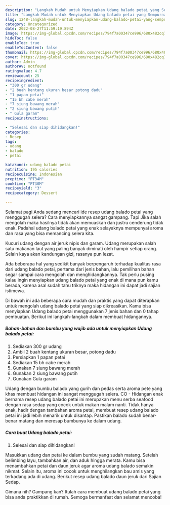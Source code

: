 ```yaml
---
description: "Langkah Mudah untuk Menyiapkan Udang balado petai yang Sempurna, Buat Buka Puasa Lezat Sekali"
title: "Langkah Mudah untuk Menyiapkan Udang balado petai yang Sempurna, Buat Buka Puasa Lezat Sekali"
slug: 1248-langkah-mudah-untuk-menyiapkan-udang-balado-petai-yang-sempurna-buat-buka-puasa-lezat-sekali
category: Uncategorized
date: 2022-08-27T11:59:19.894Z
image: https://img-global.cpcdn.com/recipes/794f7a00347ce996/680x482cq70/udang-balado-petai-foto-resep-utama.jpg
hideToc: false
enableToc: true
enableTocContent: false
thumbnail: https://img-global.cpcdn.com/recipes/794f7a00347ce996/680x482cq70/udang-balado-petai-foto-resep-utama.jpg
cover: https://img-global.cpcdn.com/recipes/794f7a00347ce996/680x482cq70/udang-balado-petai-foto-resep-utama.jpg
author: Admin
authorAv: notfound
ratingvalue: 4.7
reviewcount: 25
recipeingredient:
- "300 gr udang"
- "2 buah kentang ukuran besar potong dadu"
- "1 papan petai"
- "15 bh cabe merah"
- "7 siung bawang merah"
- "2 siung bawang putih"
- " Gula garam"
recipeinstructions:

- "Selesai dan siap dihidangkan!"
categories:
- Resep
tags:
- udang
- balado
- petai

katakunci: udang balado petai 
nutrition: 195 calories
recipecuisine: Indonesian
preptime: "PT34M"
cooktime: "PT30M"
recipeyield: "3"
recipecategory: Dessert

---
```



Selamat pagi Anda sedang mencari ide resep udang balado petai yang menggugah selera? Cara menyiapkannya sangat gampang. Tapi Jika salah mengolah maka hasilnya tidak akan memuaskan dan justru cenderung tidak enak. Padahal udang balado petai yang enak selayaknya mempunyai aroma dan rasa yang bisa memancing selera kita.


Kucuri udang dengan air jeruk nipis dan garam. Udang merupakan salah satu makanan laut yang paling banyak diminati oleh hampir setiap orang. Selain kaya akan kandungan gizi, rasanya pun lezat.

Ada beberapa hal yang sedikit banyak berpengaruh terhadap kualitas rasa dari udang balado petai, pertama dari jenis bahan, lalu pemilihan bahan segar sampai cara mengolah dan menghidangkannya. Tak perlu pusing kalau ingin menyiapkan udang balado petai yang enak di mana pun kamu berada, karena asal sudah tahu triknya maka hidangan ini dapat jadi sajian istimewa.


Di bawah ini ada beberapa cara mudah dan praktis yang dapat diterapkan untuk mengolah udang balado petai yang siap dikreasikan. Kamu bisa menyiapkan Udang balado petai menggunakan 7 jenis bahan dan 0 tahap pembuatan. Berikut ini langkah-langkah dalam membuat hidangannya.

<!--inarticleads1-->

##### Bahan-bahan dan bumbu yang wajib ada untuk menyiapkan Udang balado petai:

1. Sediakan 300 gr udang
1. Ambil 2 buah kentang ukuran besar, potong dadu
1. Persiapkan 1 papan petai
1. Sediakan 15 bh cabe merah
1. Gunakan 7 siung bawang merah
1. Gunakan 2 siung bawang putih
1. Gunakan  Gula garam


Udang dengan bumbu balado yang gurih dan pedas serta aroma pete yang khas membuat hidangan ini sangat menggugah selera. CO - Hidangan enak bernama resep udang balado petai ini merupakan menu serba seafood dengan rasa sedap yang cocok untuk makan malam nanti. Tidak hanya enak, hadir dengan tambahan aroma petai, membuat resep udang balado petai ini jadi lebih menarik untuk disantap. Pastikan balado sudah benar-benar matang dan meresap bumbunya ke dalam udang. 

<!--inarticleads2-->

##### Cara buat Udang balado petai:


1. Selesai dan siap dihidangkan!

Masukkan udang dan petai ke dalam bumbu yang sudah matang. Setelah belimbing layu, tambahkan air, dan aduk hingga merata. Kamu bisa menambahkan petai dan daun jeruk agar aroma udang balado semakin nikmat. Selain itu, aroma ini cocok untuk menghilangkan bau amis yang terkadang ada di udang. Berikut resep udang balado daun jeruk dari Sajian Sedap. 

Gimana nih? Gampang kan? Itulah cara membuat udang balado petai yang bisa anda praktikkan di rumah. Semoga bermanfaat dan selamat mencoba!
